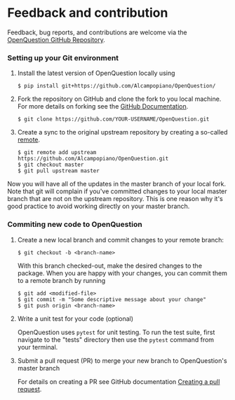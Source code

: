 # Feedback and contribution

Feedback, bug reports, and contributions are welcome via the 
[OpenQuestion GitHub Repository](http://github.com/Alcampopiano/OpenQuestion/).

### Setting up your Git environment

1. Install the latest version of OpenQuestion locally using 
    
    ```
    $ pip install git+https://github.com/Alcampopiano/OpenQuestion/
    ```

2. Fork the repository on GitHub and clone the fork to you local
machine. For more details on forking see the [GitHub
Documentation](https://help.github.com/en/articles/fork-a-repo).
    
    ```
    $ git clone https://github.com/YOUR-USERNAME/OpenQuestion.git
    ```

3. Create a sync to the original upstream repository by creating a so-called 
[remote](https://help.github.com/en/github/collaborating-with-issues-and-pull-requests/configuring-a-remote-for-a-fork).

    ```
    $ git remote add upstream https://github.com/Alcampopiano/OpenQuestion.git
    $ git checkout master
    $ git pull upstream master
    ```

Now you will have all of the updates in the master branch of your local fork.
Note that git will complain if you've committed changes to your local master
branch that are not on the upstream repository. This is one reason why it's good practice to avoid
working directly on your master branch.

### Commiting new code to OpenQuestion

1. Create a new local branch and commit changes to your remote branch:

    ```
    $ git checkout -b <branch-name>
    ```
    
    With this branch checked-out, make the desired changes to the package.
    When you are happy with your changes, you can commit them to a remote branch by running
    
    ```
    $ git add <modified-file>
    $ git commit -m "Some descriptive message about your change"
    $ git push origin <branch-name>
    ```

2. Write a unit test for your code (optional)

    OpenQuestion uses `pytest` for unit testing. To run the test suite,
    first navigate to the "tests" directory then use the `pytest` command from your terminal.

3. Submit a pull request (PR) to merge your new branch to OpenQuestion's master branch

    For details on creating a PR see GitHub documentation [Creating a pull
    request](https://help.github.com/en/articles/creating-a-pull-request). 

